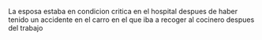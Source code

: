 La esposa estaba en condicion critica en el hospital despues de haber tenido un accidente en el 
carro en el que iba a recoger al cocinero despues del trabajo